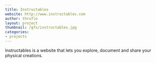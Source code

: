 ```yaml
---
title: Instructables
website: http://www.instructables.com
author: thruflo
layout: project
thumbnail: /gfx/instructables.jpg
categories:
- projects
---
```


Instructables is a website that lets you explore, document and share your
physical creations.